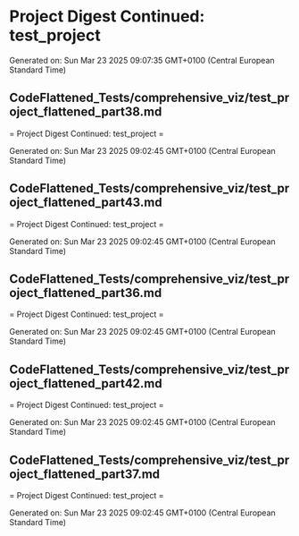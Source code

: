 # Project Digest Continued: test_project
Generated on: Sun Mar 23 2025 09:07:35 GMT+0100 (Central European Standard Time)


## CodeFlattened_Tests/comprehensive_viz/test_project_flattened_part38.md <a id="test_project_flattened_part38_md"></a>

= Project Digest Continued: test_project =

Generated on: Sun Mar 23 2025 09:02:45 GMT+0100 (Central European Standard Time)
## CodeFlattened_Tests/comprehensive_viz/test_project_flattened_part43.md <a id="test_project_flattened_part43_md"></a>

= Project Digest Continued: test_project =

Generated on: Sun Mar 23 2025 09:02:45 GMT+0100 (Central European Standard Time)
## CodeFlattened_Tests/comprehensive_viz/test_project_flattened_part36.md <a id="test_project_flattened_part36_md"></a>

= Project Digest Continued: test_project =

Generated on: Sun Mar 23 2025 09:02:45 GMT+0100 (Central European Standard Time)
## CodeFlattened_Tests/comprehensive_viz/test_project_flattened_part42.md <a id="test_project_flattened_part42_md"></a>

= Project Digest Continued: test_project =

Generated on: Sun Mar 23 2025 09:02:45 GMT+0100 (Central European Standard Time)
## CodeFlattened_Tests/comprehensive_viz/test_project_flattened_part37.md <a id="test_project_flattened_part37_md"></a>

= Project Digest Continued: test_project =

Generated on: Sun Mar 23 2025 09:02:45 GMT+0100 (Central European Standard Time)